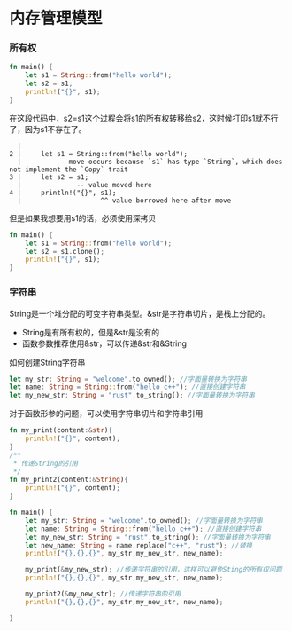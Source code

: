 # 内存管理模型

### 所有权

```rust
fn main() {
    let s1 = String::from("hello world");
    let s2 = s1;
    println!("{}", s1);
}
```
在这段代码中，s2=s1这个过程会将s1的所有权转移给s2，这时候打印s1就不行了，因为s1不存在了。
```shell
  |
2 |     let s1 = String::from("hello world");
  |         -- move occurs because `s1` has type `String`, which does not implement the `Copy` trait
3 |     let s2 = s1;
  |              -- value moved here
4 |     println!("{}", s1);
  |                    ^^ value borrowed here after move
```

但是如果我想要用s1的话，必须使用深拷贝
```rust
fn main() {
    let s1 = String::from("hello world");
    let s2 = s1.clone();
    println!("{}", s1);
}
```

### 字符串

String是一个堆分配的可变字符串类型。&str是字符串切片，是栈上分配的。
* String是有所有权的，但是&str是没有的
* 函数参数推荐使用&str，可以传递&str和&String

如何创建String字符串
```rust
let my_str: String = "welcome".to_owned(); //字面量转换为字符串
let name: String = String::from("hello c++"); //直接创建字符串
let my_new_str: String = "rust".to_string(); //字面量转换为字符串
```

对于函数形参的问题，可以使用字符串切片和字符串引用
```rust
fn my_print(content:&str){
    println!("{}", content);
}
/**
 * 传递String的引用
 */
fn my_print2(content:&String){
    println!("{}", content);
}

fn main() {
    let my_str: String = "welcome".to_owned(); //字面量转换为字符串
    let name: String = String::from("hello c++"); //直接创建字符串
    let my_new_str: String = "rust".to_string(); //字面量转换为字符串
    let new_name: String = name.replace("c++", "rust"); //替换
    println!("{},{},{}", my_str,my_new_str, new_name);

    my_print(&my_new_str); //传递字符串的引用，这样可以避免Sting的所有权问题
    println!("{},{},{}", my_str,my_new_str, new_name);

    my_print2(&my_new_str); //传递字符串的引用
    println!("{},{},{}", my_str,my_new_str, new_name);

}
```